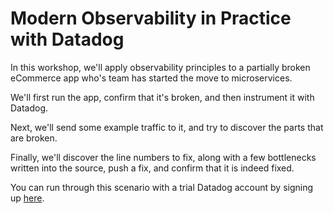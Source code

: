 # Modern Observability in Practice with Datadog

In this workshop, we'll apply observability principles to a partially broken eCommerce app who's team has started the move to microservices.

We'll first run the app, confirm that it's broken, and then instrument it with Datadog. 

Next, we'll send some example traffic to it, and try to discover the parts that are broken.

Finally, we'll discover the line numbers to fix, along with a few bottlenecks written into the source, push a fix, and confirm that it is indeed fixed.

You can run through this scenario with a trial Datadog account by signing up [here](https://www.datadoghq.com/).
